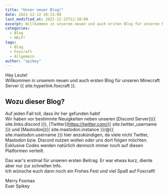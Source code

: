 ```yaml
---
title: "Unser neuer Blog!"
date: 2022-12-12 20:15:00
last_modified_at: 2022-12-22T12:38:00
excerpt: Willkommen in unserem neuen und auch ersten Blog für unseren Minecraft Server Foxcraft.biz.
categories:
  - Blog
  - HELP!
tags:
  - Blog
  - Foxcraft
  - Allgemein
author: "spikey"
---
```


Hey Leute!  
Willkommen in unserem neuen und auch ersten Blog für unseren Minecraft Server {{ site.hyperlink.foxcraft }}.

<h2>Wozu dieser Blog?</h2>

Auf jeden Fall toll, dass ihr her gefunden habt!\
Wir haben vor bestimmte Neuigkeiten neben unseren [Discord Server]({{ site.links.discord }}), [Twitter](https://twitter.com/{{ site.twitter_username }}) und [Mastodon]({{ site.mastodon.instance }}/@{{ site.mastodon.username }}) hier anzukündigen, da viele nicht Twitter, Mastodon bzw. Discord nutzen wollen oder uns dort folgen möchten. Exklusive Codes werden natürlich dennoch immer noch auf diesen Platformen verteilt.

<!--more-->

Das war's erstmal für unseren ersten Beitrag. Er war etwas kurz, diente aber nur zur schnellen Info.\
Ich wünsche euch dann noch ein Frohes Fest und viel Spaß auf Foxcraft!

Merry Foxmas\
Euer Spikey